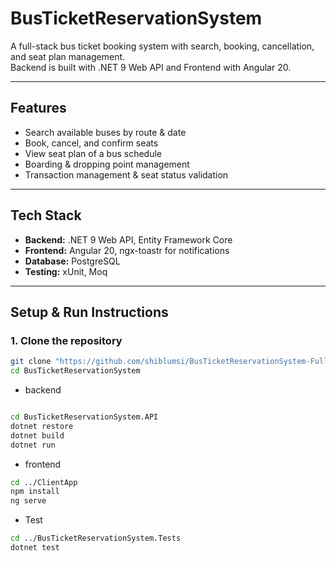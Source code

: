 # BusTicketReservationSystem

A full-stack bus ticket booking system with search, booking, cancellation, and seat plan management.  
Backend is built with .NET 9 Web API and Frontend with Angular 20.

---

##  Features

- Search available buses by route & date
- Book, cancel, and confirm seats
- View seat plan of a bus schedule
- Boarding & dropping point management
- Transaction management & seat status validation

---

##  Tech Stack

- **Backend:** .NET 9 Web API, Entity Framework Core  
- **Frontend:** Angular 20, ngx-toastr for notifications  
- **Database:** PostgreSQL  
- **Testing:** xUnit, Moq  

---

## Setup & Run Instructions

### 1. Clone the repository
```bash
git clone "https://github.com/shiblumsi/BusTicketReservationSystem-FullStack"
cd BusTicketReservationSystem
```
- backend
```bash

cd BusTicketReservationSystem.API
dotnet restore
dotnet build
dotnet run
```
- frontend
```bash
cd ../ClientApp
npm install
ng serve
```
- Test
```bash
cd ../BusTicketReservationSystem.Tests
dotnet test
```
